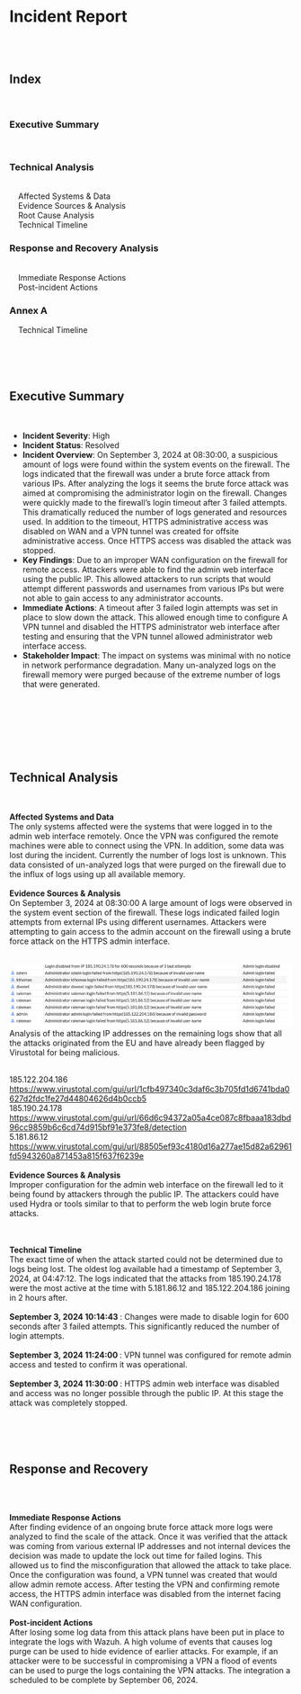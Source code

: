 <html>

<h1>Incident Report</h1>
<br />
<br />
 

<h2>Index</h2>
<br />

<h3>Executive Summary </h3>
<br />
<h3>Technical Analysis</h3>
<br />
	&nbsp; &nbsp; Affected Systems & Data
<br />
	&nbsp; &nbsp; Evidence Sources & Analysis 
<br />
	&nbsp; &nbsp; Root Cause Analysis	
<br />
	&nbsp; &nbsp; Technical Timeline	
<br />
<h3>Response and Recovery Analysis</h3>
<br />
	&nbsp; &nbsp; Immediate Response Actions
<br />
	&nbsp; &nbsp; Post-incident Actions
<br />

<h3>Annex A</h3>
	&nbsp; &nbsp; Technical Timeline
<br />
<br />
<br />
<br />
<br />


<h2>Executive Summary</h2>
<br />
<ul>
  <li><b>Incident Severity</b>: High</li>
  <li><b>Incident Status</b>: Resolved</li>
  <li><b>Incident Overview</b>: On September 3, 2024 at 08:30:00, a suspicious amount of logs were found within the system events on the firewall. The logs indicated that the firewall was under a brute force attack from various IPs. After analyzing the logs it seems the brute force attack was aimed at compromising the administrator login on the firewall. Changes were quickly made to the firewall’s login timeout after 3 failed  attempts. This dramatically reduced the number of logs generated and resources used. In addition to the timeout, HTTPS administrative access was disabled on WAN and a VPN tunnel was created for offsite      administrative access. Once HTTPS access was disabled the attack was stopped. </li>
  <li><b>Key Findings</b>: Due to an improper WAN configuration on the firewall for remote access. Attackers were able to find the admin web interface using the public IP. This allowed attackers to run scripts that would attempt different passwords and usernames from various IPs but were not able to gain access to any administrator accounts.</li>
  <li><b>Immediate Actions</b>: A timeout after 3 failed login attempts was set in place to slow down the attack. This allowed enough time to configure A VPN tunnel and disabled the HTTPS administrator web interface after testing and ensuring that the VPN tunnel allowed administrator web interface access. </li>
  <li><b>Stakeholder Impact</b>: The impact on systems was minimal with no notice in network performance degradation. Many un-analyzed logs on the firewall memory were purged because of the extreme number of logs that were generated. </li>
</ul>  
<br />
<br />
<br />
<br />
<br />
<br />

<h2>Technical Analysis</h2>
<br />

<b>Affected Systems and Data </b>
<br />
The only systems affected were the systems that were logged in to the admin web interface remotely. Once the VPN was configured the remote machines were able to connect using the VPN. In addition, some data was lost during the incident. Currently the number of logs lost is unknown. This data consisted of un-analyzed logs that were purged on the firewall due to the influx of logs using up all available memory. 
<br />
<br />
<b>Evidence Sources & Analysis </b>
<br />
On September 3, 2024 at 08:30:00 A large amount of logs were observed in the system event section of the firewall. These logs indicated failed login attempts from external IPs using different usernames. Attackers were attempting to gain access to the admin account on the firewall using a brute force attack on the HTTPS admin interface. 

<br />

<img src="https://github.com/Andyvillanueva9/Projectimages/blob/main/Untitled.jpg?raw=true](https://github.com/Andyvillanueva9/Projectimages/blob/e2e2991c2109b147dedfb8e78696c64f2d7e6fbf/Screenshot%201.jpg">

<br />
Analysis of the attacking IP addresses on the remaining logs show that all the attacks originated from the EU and have already been flagged by Virustotal for being malicious.
<br />
<br />

185.122.204.186 
<br />
https://www.virustotal.com/gui/url/1cfb497340c3daf6c3b705fd1d6741bda0627d2fdc1fe27d44804626d4b0ccb5
<br />
185.190.24.178
<br />
https://www.virustotal.com/gui/url/66d6c94372a05a4ce087c8fbaaa183dbd96cc9859b6c6cd74d915bf91e373fe8/detection
<br />
5.181.86.12
<br />
https://www.virustotal.com/gui/url/88505ef93c4180d16a277ae15d82a62961fd5943260a871453a815f637f6239e
<br />
<br />
<b>Evidence Sources & Analysis </b>
<br />
Improper configuration for the admin web interface on the firewall led to it being found by attackers through the public IP. The attackers could have used Hydra or tools similar to that to perform the web login brute force attacks. 

<br />
<br />
<b>Technical Timeline </b>
<br />
The exact time of when the attack started could not be determined due to logs being lost. The oldest log available had a timestamp of September 3, 2024, at 04:47:12. The logs indicated that the attacks from 185.190.24.178 were the most active at the time with 5.181.86.12 and 185.122.204.186 joining in 2 hours after. 
<br />
<br />
<b>September 3, 2024 10:14:43 </b>: Changes were made to disable login for 600 seconds after 3 failed attempts. This significantly reduced the number of login attempts. 
<br />
<br />
<b>September 3, 2024 11:24:00 </b>: VPN tunnel was configured for remote admin access and tested to confirm it was operational. 
<br />
<br />
<b>September 3, 2024 11:30:00 </b>: HTTPS admin web interface was disabled and access was no longer possible through the public IP.  At this stage the attack was completely stopped. 
<br />
<br />
<br />
<br />
<br />
<h2>Response and Recovery</h2>
<br />
<br />

<b>Immediate Response Actions </b>
<br />
After finding evidence of an ongoing brute force attack more logs were analyzed to find the scale of the attack. Once it was verified that the attack was coming from various external IP addresses and not internal devices the decision was made to update the lock out time for failed logins. This allowed us to find the misconfiguration that allowed the attack to take place. Once the configuration was found, a VPN tunnel was created that would allow admin remote access. After testing the VPN and confirming remote access, the HTTPS admin interface was disabled from the internet facing WAN configuration.
<br />
<br />
<b>Post-incident Actions </b>
<br />
After losing some log data from this attack plans have been put in place to integrate the logs with Wazuh. A high volume of events that causes log purge can be used to hide evidence of earlier attacks. For example, if an attacker were to be successful in compromising a VPN a flood of events can be used to purge the logs containing the VPN attacks. The integration a scheduled to be complete by September 06, 2024. 
<br />
<br />





</html>

<!--
 ```diff
- text in red
+ text in green
! text in orange
# text in gray
@@ text in purple (and bold)@@
```
--!>
